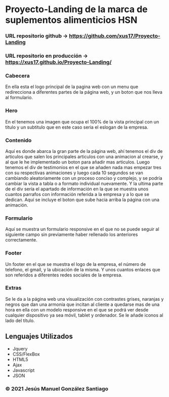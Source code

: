 # Proyecto-Landing de la marca de suplementos alimenticios HSN

### URL repositorio github -> https://github.com/xus17/Proyecto-Landing
### URL repositorio en producción -> https://xus17.github.io/Proyecto-Landing/
<h3>Cabecera</h3>
En ella esta el logo principal de la pagina web con un menu que redirecciona a diferentes partes de la página web, y un boton que nos lleva al formulario.

<h3>Hero</h3>
En el tenemos una imagen que ocupa el 100% de la vista principal con un titulo y un subtitulo que en este caso seria el eslogan de la empresa.

<h3>Contenido</h3>
  Aquí es donde abarca la gran parte de la página web, ahí tenemos el div de articulos que salen los principales articulos con una animacion al crearse,
  y al que le he implementado un boton para añadir mas articulos.
  Luego tenemos el div de testimonios en el que se añaden nada mas empezar tres con su respectivas animaciones y luego cada 10 segundos se van cambiando aleatoriamente con un      proceso conciso y complejo, y se podría cambiar la vista  a tabla o a formato individual nuevamente.
  Y la ultima parte de el div sería el apartado de información en la que se muestra unos cuantos parrafos con información referida a la empresa y a lo que se dedican.
  Aquí se incluye el boton que sube hacia arriba la página con una animación.
  
  <h3>Formulario</h3>
  Aquí se muestra un formulario responsive en el que no se puede seguir al siguiente campo sin previamente haber rellenado los anteriores correctamente.
  
  <h3>Footer</h3>
  Un footer en el que se muestra el logo de la empresa, el número de telefono, el gmail, y la ubicación de la misma. Y unos cuantos enlaces que son referidos a diferentes redes sociales de la empresa.
  
  <h3>Extras</h3>
  Se le da a la página web una visualización con contrastes grises, naranjas y negros que dan una armonía que incitan al cliente a quedarse mas de una hora en ella con  un modelo responsive en el que se podrá ver desde cualquier dispositivo ya sea móvil, tablet y ordenador.
  Se le añade iconos al lado del título.
  
## Lenguajes Utilizados
- Jquery
- CSS/FlexBox
- HTML5
- Ajax
- Javascript
- JSON

<h3>© 2021 Jesús Manuel González Santiago</h3>
